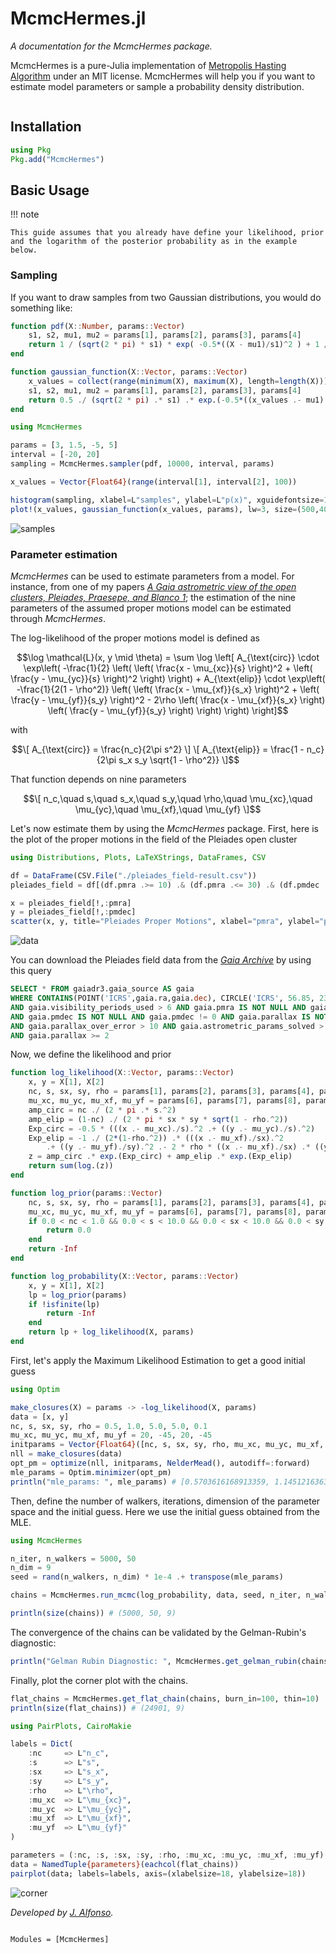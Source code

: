 # McmcHermes.jl


*A documentation for the McmcHermes package.*

McmcHermes is a pure-Julia implementation of [Metropolis Hasting Algorithm](https://en.wikipedia.org/wiki/Metropolis–Hastings_algorithm) under an MIT license. McmcHermes will help you if you want to estimate model parameters or sample a probability density distribution.

```@contents
```

## Installation

```julia
using Pkg
Pkg.add("McmcHermes")
```

## Basic Usage

!!! note

    This guide assumes that you already have define your likelihood, prior and the logarithm of the posterior probability as in the example below.


### Sampling

If you want to draw samples from two Gaussian distributions, you would do something like:

```julia
function pdf(X::Number, params::Vector)
    s1, s2, mu1, mu2 = params[1], params[2], params[3], params[4]
    return 1 / (sqrt(2 * pi) * s1) * exp( -0.5*((X - mu1)/s1)^2 ) + 1 / (sqrt(2 * pi) * s2) * exp( -0.5*((X - mu2)/s2)^2 )
end

function gaussian_function(X::Vector, params::Vector)
    x_values = collect(range(minimum(X), maximum(X), length=length(X)))
    s1, s2, mu1, mu2 = params[1], params[2], params[3], params[4]
    return 0.5 ./ (sqrt(2 * pi) .* s1) .* exp.(-0.5*((x_values .- mu1)./s1).^2) .+ 0.5 ./ (sqrt(2 * pi) .* s2) .* exp.(-0.5*((x_values .- mu2)./s2).^2)
end

using McmcHermes

params = [3, 1.5, -5, 5]
interval = [-20, 20]
sampling = McmcHermes.sampler(pdf, 10000, interval, params)

x_values = Vector{Float64}(range(interval[1], interval[2], 100))

histogram(sampling, xlabel=L"samples", ylabel=L"p(x)", xguidefontsize=12, color=:gray, yguidefontsize=12, normalize=:pdf, show=true, label="samples")
plot!(x_values, gaussian_function(x_values, params), lw=3, size=(500,400), label="Function", lc=:orange, show=true)
```

![samples](./assets/samples.png)


### Parameter estimation

*McmcHermes* can be used to estimate parameters from a model. For instance, from one of my papers [*A Gaia astrometric view of the open clusters, Pleiades, Praesepe, and Blanco 1*](https://ui.adsabs.harvard.edu/abs/2023A%26A...677A.163A/abstract); the estimation of the nine parameters of the assumed proper motions model can be estimated through *McmcHermes*.

The log-likelihood of the proper motions model is defined as

```math
\log \mathcal{L}(x, y \mid \theta) = \sum \log \left[ 
A_{\text{circ}} \cdot \exp\left( 
-\frac{1}{2} \left( 
\left( \frac{x - \mu_{xc}}{s} \right)^2 + 
\left( \frac{y - \mu_{yc}}{s} \right)^2 
\right) 
\right) + 
A_{\text{elip}} \cdot \exp\left( 
-\frac{1}{2(1 - \rho^2)} \left( 
\left( \frac{x - \mu_{xf}}{s_x} \right)^2 + 
\left( \frac{y - \mu_{yf}}{s_y} \right)^2 - 
2\rho \left( \frac{x - \mu_{xf}}{s_x} \right) 
\left( \frac{y - \mu_{yf}}{s_y} \right) 
\right) 
\right) 
\right]
```

with 

```math
\[
A_{\text{circ}} = \frac{n_c}{2\pi s^2}
\]

\[
A_{\text{elip}} = \frac{1 - n_c}{2\pi s_x s_y \sqrt{1 - \rho^2}}
\]
```


That function depends on nine parameters

```math
\[
n_c,\quad s,\quad s_x,\quad s_y,\quad \rho,\quad \mu_{xc},\quad \mu_{yc},\quad \mu_{xf},\quad \mu_{yf}
\]
```

Let's now estimate them by using the *McmcHermes* package. First, here is the plot of the proper motions in the field of the Pleiades open cluster

```julia
using Distributions, Plots, LaTeXStrings, DataFrames, CSV

df = DataFrame(CSV.File("./pleiades_field-result.csv"))
pleiades_field = df[(df.pmra .>= 10) .& (df.pmra .<= 30) .& (df.pmdec .>= -55) .& (df.pmdec .<= -35), :]

x = pleiades_field[!,:pmra]
y = pleiades_field[!,:pmdec]
scatter(x, y, title="Pleiades Proper Motions", xlabel="pmra", ylabel="pmdec", legend=false, markersize=2)
```

![data](./assets/vpd.png)


You can download the Pleiades field data from the [*Gaia Archive*](https://gea.esac.esa.int/archive/) by using this query
```sql
SELECT * FROM gaiadr3.gaia_source AS gaia 
WHERE CONTAINS(POINT('ICRS',gaia.ra,gaia.dec), CIRCLE('ICRS', 56.85, 23.51, 5))=1
AND gaia.visibility_periods_used > 6 AND gaia.pmra IS NOT NULL AND gaia.pmra != 0 
AND gaia.pmdec IS NOT NULL AND gaia.pmdec != 0 AND gaia.parallax IS NOT NULL AND gaia.ruwe < 1.4
AND gaia.parallax_over_error > 10 AND gaia.astrometric_params_solved > 3
AND gaia.parallax >= 2
```

Now, we define the likelihood and prior

```julia
function log_likelihood(X::Vector, params::Vector)
    x, y = X[1], X[2]
    nc, s, sx, sy, rho = params[1], params[2], params[3], params[4], params[5]
    mu_xc, mu_yc, mu_xf, mu_yf = params[6], params[7], params[8], params[9]
    amp_circ = nc ./ (2 * pi .* s.^2)
    amp_elip = (1-nc) ./ (2 * pi * sx * sy * sqrt(1 - rho.^2))
    Exp_circ = -0.5 * (((x .- mu_xc)./s).^2 .+ ((y .- mu_yc)./s).^2)
    Exp_elip = -1 ./ (2*(1-rho.^2)) .* (((x .- mu_xf)./sx).^2
        .+ ((y .- mu_yf)./sy).^2 .- 2 * rho * ((x .- mu_xf)./sx) .* ((y .- mu_yf)./sy))
    z = amp_circ .* exp.(Exp_circ) + amp_elip .* exp.(Exp_elip)
    return sum(log.(z))
end

function log_prior(params::Vector)
    nc, s, sx, sy, rho = params[1], params[2], params[3], params[4], params[5]
    mu_xc, mu_yc, mu_xf, mu_yf = params[6], params[7], params[8], params[9]
    if 0.0 < nc < 1.0 && 0.0 < s < 10.0 && 0.0 < sx < 10.0 && 0.0 < sy < 10.0 && -1.0 < rho < 1.0
        return 0.0
    end
    return -Inf
end

function log_probability(X::Vector, params::Vector)
    x, y = X[1], X[2]
    lp = log_prior(params)
    if !isfinite(lp)
        return -Inf
    end
    return lp + log_likelihood(X, params)
end
```

First, let's apply the Maximum Likelihood Estimation to get a good initial guess

```julia
using Optim

make_closures(X) = params -> -log_likelihood(X, params)
data = [x, y]
nc, s, sx, sy, rho = 0.5, 1.0, 5.0, 5.0, 0.1
mu_xc, mu_yc, mu_xf, mu_yf = 20, -45, 20, -45
initparams = Vector{Float64}([nc, s, sx, sy, rho, mu_xc, mu_yc, mu_xf, mu_yf])
nll = make_closures(data)
opt_pm = optimize(nll, initparams, NelderMead(), autodiff=:forward)
mle_params = Optim.minimizer(opt_pm)
println("mle_params: ", mle_params) # [0.5703616168913359, 1.145121636314209, 4.683106119784698, 5.1177766210904485, -0.16776744025292578, 19.891677759318622, -45.419917930062915, 19.632955307887066, -43.415932987439774]
```

Then, define the number of walkers, iterations, dimension of the parameter space and the initial guess.
Here we use the initial guess obtained from the MLE.

```julia
using McmcHermes

n_iter, n_walkers = 5000, 50
n_dim = 9
seed = rand(n_walkers, n_dim) * 1e-4 .+ transpose(mle_params)

chains = McmcHermes.run_mcmc(log_probability, data, seed, n_iter, n_walkers, n_dim, a=0.01)

println(size(chains)) # (5000, 50, 9)
```

The convergence of the chains can be validated by the Gelman-Rubin's diagnostic:

```julia 
println("Gelman Rubin Diagnostic: ", McmcHermes.get_gelman_rubin(chains)) # 1.1161957469617692
```

Finally, plot the corner plot with the chains.

```julia
flat_chains = McmcHermes.get_flat_chain(chains, burn_in=100, thin=10)
println(size(flat_chains)) # (24901, 9)

using PairPlots, CairoMakie

labels = Dict(
    :nc     => L"n_c",
    :s      => L"s",
    :sx     => L"s_x",
    :sy     => L"s_y",
    :rho    => L"\rho",
    :mu_xc  => L"\mu_{xc}",
    :mu_yc  => L"\mu_{yc}",
    :mu_xf  => L"\mu_{xf}",
    :mu_yf  => L"\mu_{yf}"
)

parameters = (:nc, :s, :sx, :sy, :rho, :mu_xc, :mu_yc, :mu_xf, :mu_yf)
data = NamedTuple{parameters}(eachcol(flat_chains))
pairplot(data; labels=labels, axis=(xlabelsize=18, ylabelsize=18))
```

![corner](./assets/corner.png)


*Developed by [J. Alfonso](https://github.com/stevenalfonso).*


```@index
```

```@autodocs
Modules = [McmcHermes]
```